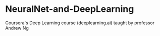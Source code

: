 # NeuralNet-and-DeepLearning
Coursera's Deep Learning course (deeplearning.ai) taught by professor Andrew Ng
